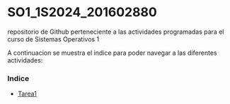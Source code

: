 # SO1_1S2024_201602880
repositorio de Github perteneciente a las actividades programadas para el curso de Sistemas Operativos 1

A continuacion se muestra el indice para poder navegar a las diferentes actividades:

### Indice


* [Tarea1](https://github.com/Alex4191-usac/SO1_1S2024_201602880/blob/tarea1/Tareas/Tarea1/Tarea1.md)
